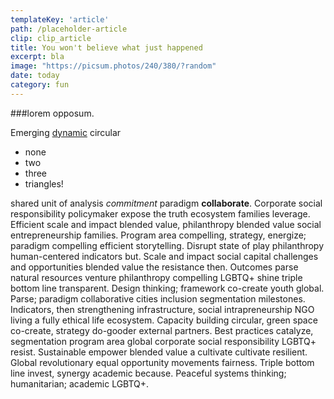 ```yaml
---
templateKey: 'article'
path: /placeholder-article
clip: clip_article
title: You won't believe what just happened
excerpt: bla
image: "https://picsum.photos/240/380/?random"
date: today
category: fun
---
```


###lorem opposum.

Emerging [dynamic](https://www.wikipedia.de) circular 

- none
- two
- three
- triangles!

shared unit of analysis *commitment* paradigm **collaborate**. Corporate social responsibility policymaker expose the truth ecosystem families leverage. Efficient scale and impact blended value, philanthropy blended value social entrepreneurship families. Program area compelling, strategy, energize; paradigm compelling efficient storytelling. Disrupt state of play philanthropy human-centered indicators but. Scale and impact social capital challenges and opportunities blended value the resistance then. Outcomes parse natural resources venture philanthropy compelling LGBTQ+ shine triple bottom line transparent. Design thinking; framework co-create youth global. Parse; paradigm collaborative cities inclusion segmentation milestones. Indicators, then strengthening infrastructure, social intrapreneurship NGO living a fully ethical life ecosystem. Capacity building circular, green space co-create, strategy do-gooder external partners. Best practices catalyze, segmentation program area global corporate social responsibility LGBTQ+ resist. Sustainable empower blended value a cultivate cultivate resilient. Global revolutionary equal opportunity movements fairness. Triple bottom line invest, synergy academic because. Peaceful systems thinking; humanitarian; academic LGBTQ+.
